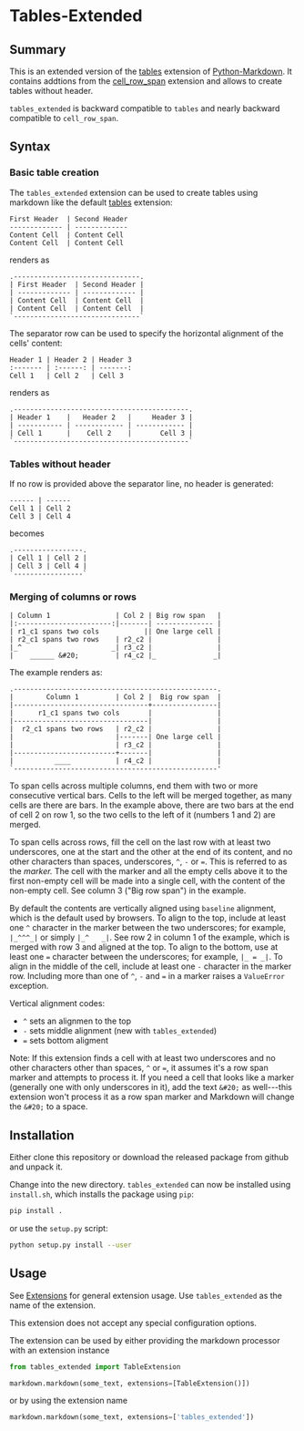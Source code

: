 # Tables-Extended

## Summary

This is an extended version of the [tables](https://python-markdown.github.io/extensions/tables/) extension of [Python-Markdown](https://python-markdown.github.io/). It contains addtions from the [cell_row_span](https://github.com/Neepawa/cell_row_span) extension and allows to create tables without header.

`tables_extended` is backward compatible to `tables` and nearly backward compatible to `cell_row_span`.

## Syntax

### Basic  table creation

The `tables_extended` extension can be used to create tables using markdown like the default [tables](https://python-markdown.github.io/extensions/tables/) extension:

```text
First Header  | Second Header
------------- | -------------
Content Cell  | Content Cell
Content Cell  | Content Cell
```

renders as

```text
.-------------------------------.
| First Header  | Second Header |
| ------------- | ------------- |
| Content Cell  | Content Cell  |
| Content Cell  | Content Cell  |
`-------------------------------`
```

The separator row can be used to specify the horizontal alignment of the cells' content:

```text
Header 1 | Header 2 | Header 3
:------- | :------: | -------:
Cell 1   | Cell 2   | Cell 3
```

renders as

```text
.-------------------------------------------.
| Header 1    |   Header 2   |     Header 3 |
| ----------- | ------------ | ------------ |
| Cell 1      |    Cell 2    |       Cell 3 |
`-------------------------------------------`
```

### Tables without header

If no row is provided above the separator line, no header is generated:

```text
------ | ------
Cell 1 | Cell 2
Cell 3 | Cell 4
```

becomes

```text
.-----------------.
| Cell 1 | Cell 2 |
| Cell 3 | Cell 4 |
`-----------------`
```

### Merging of columns or rows

```text
| Column 1                | Col 2 | Big row span   |
|:-----------------------:|-------| -------------- |
| r1_c1 spans two cols           || One large cell |
| r2_c1 spans two rows    | r2_c2 |                |
|_^                      _| r3_c2 |                |
|    ______ &#20;         | r4_c2 |_              _|
```

The example renders as:

```text
.--------------------------------------------------.
|        Column 1         | Col 2 |  Big row span  |
|---------------------------------+----------------|
|      r1_c1 spans two cols       |                |
|---------------------------------|                |
|  r2_c1 spans two rows   | r2_c2 |                |
|                         |-------| One large cell |
|                         | r3_c2 |                |
|-------------------------+-------|                |
|          ____           | r4_c2 |                |
`--------------------------------------------------'
```

To span cells across multiple columns, end them with two or more consecutive
vertical bars. Cells to the left will be merged together, as many cells are
there are bars. In the example above, there are two bars at the end of cell
2 on row 1, so the two cells to the left of it (numbers 1 and 2) are merged.

To span cells across rows, fill the cell on the last row with at least two
underscores, one at the start and the other at the end of its content, and no
other characters than spaces, underscores, `^`, `-` or `=`. This is referred to as
the *marker.* The cell with the marker and all the empty cells above it to the
first non-empty cell will be made into a single cell, with the content of the
non-empty cell. See column 3 ("Big row span") in the example.

By default the contents are vertically aligned using `baseline` alignment, which
is the default used by browsers. To
align to the top, include at least one `^` character in the marker between the
two underscores; for example, `|_^^^_|` or simply `|_^   _|`. See row 2 in
column 1 of the example, which is merged with row 3 and aligned at the top. To
align to the bottom, use at least one `=` character between the underscores;
for example, `|_ = _|`. To align in the middle of the cell, include at least
one `-` character in the marker row. Including more than one of `^`, `-` and `=`
in a marker raises a `ValueError` exception.

Vertical alignment codes:
* `^` sets an alignmen to the top
* `-` sets middle alignment (new with `tables_extended`)
* `=` sets bottom aligment

Note: If this extension finds a cell with at least two underscores and no other
characters other than spaces, `^` or `=`, it assumes it's a row span marker and
attempts to process it. If you need a cell that looks like a marker (generally
one with only underscores in it), add the text `&#20;` as well---this extension
won't process it as a row span marker and Markdown will change the `&#20;` to a
space.


## Installation

Either clone this repository or download the released package from github and unpack it.

Change into the new directory. `tables_extended` can now be installed using `install.sh`,
which installs the package using `pip`:
```bash
pip install .
```
or use the `setup.py` script:
```bash
python setup.py install --user
```


## Usage

See [Extensions](https://python-markdown.github.io/extensions/) for general extension usage. Use `tables_extended`
as the name of the extension.

This extension does not accept any special configuration options.

The extension can be used by either providing the markdown processor with an extension instance
```python
from tables_extended import TableExtension

markdown.markdown(some_text, extensions=[TableExtension()])
```
or by using the extension name
```python
markdown.markdown(some_text, extensions=['tables_extended'])
```

